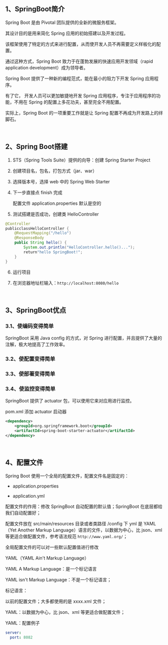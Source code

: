 ## 1、SpringBoot简介

Spring Boot 是由 Pivotal 团队提供的全新的微服务框架。

其设计目的是用来简化 Spring 应用的初始搭建以及开发过程。

该框架使用了特定的方式来进行配置，从而使开发人员不再需要定义样板化的配置。

通过这种方式，Spring Boot 致力于在蓬勃发展的快速应用开发领域（rapid application development）成为领导者。

Spring Boot 提供了一种新的编程范式，能在最小的阻力下开发 Spring 应用程序。

有了它， 开发人员可以更加敏捷地开发 Spring 应用程序，专注于应用程序的功能，不用在 Spring 的配置上多花功夫，甚至完全不用配置。

实际上，Spring Boot 的一项重要工作就是让 Spring 配置不再成为开发路上的绊脚石。

<br>

## 2、Spring Boot搭建

1. STS（Spring Tools Suite）提供的向导：创建 Spring Starter Project

2. 创建项目名，包名，打包方式（jar、war）

3. 选择版本号，选择 web 中的 Spring Web Starter

4. 下一步直接点 finish 完成

   配置文件 application.properties 默认是空的

5. 测试搭建是否成功，创建类 HelloController

~~~java
@Controller
publicclassHelloController {
	@RequestMapping("/hello")
	@ResponseBody
	public String hello() {
		System.out.println("HelloController.hello()...");
		return"hello SpringBoot!";
	}
}
~~~

6. 运行项目

7. 在浏览器地址栏输入：`http://localhost:8080/hello`

<br>

## 3、SpringBoot优点

### 3.1、使编码变得简单

SpringBoot 采用 Java config 的方式，对 Spring 进行配置，并且提供了大量的注解，极大地提高了工作效率。

### 3.2、使配置变得简单

### 3.3、使部署变得简单

### 3.4、使监控变得简单

SpringBoot 提供了 actuator 包，可以使用它来对应用进行监控。

pom.xml 添加 actuator 启动器

~~~xml
<dependency>
	<groupId>org.springframework.boot</groupId>
	<artifactId>spring-boot-starter-actuator</artifactId>
</dependency>
~~~

<br>

## 4、配置文件

Spring Boot 使用一个全局的配置文件，配置文件名是固定的：

* application.properties

* application.yml

配置文件的作用：修改 SpringBoot 自动配置的默认值；SpringBoot 在底层都给我们自动配置好；

配置文件放在 src/main/resources 目录或者类路径 /config 下 yml 是 YAML（Yet Another Markup Language）语言的文件，以数据为中心，比 json、xml 等更适合做配置文件，参考语法规范 `http://www.yaml.org/`；

全局配置文件的可以对一些默认配置值进行修改

YAML（YAML Ain't Markup Language）

YAML A Markup Language：是一个标记语言

YAML isn't Markup Language：不是一个标记语言；

标记语言：

以前的配置文件；大多都使用的是 xxxx.xml 文件；

YAML：以数据为中心，比 json、xml 等更适合做配置文件；

YAML：配置例子

~~~yml
server:
  port: 8082
~~~

